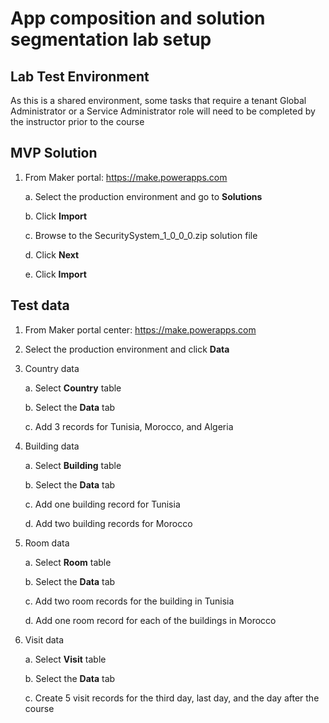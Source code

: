 **App composition and solution segmentation lab setup**
=======================================================

**Lab Test Environment**
------------------------

As this is a shared environment, some tasks that require a tenant Global Administrator or a Service Administrator role will need to be completed by the instructor prior to the course

**MVP Solution**
-------------------

1. From Maker portal: <https://make.powerapps.com>

    a. Select the production environment and go to **Solutions**

    b. Click **Import**

    c. Browse to the SecuritySystem_1_0_0_0.zip solution file

    d. Click **Next**

    e. Click **Import**

**Test data**
---------------

1. From Maker portal center: <https://make.powerapps.com>

2. Select the production environment and click **Data**

3. Country data

    a. Select **Country** table

    b. Select the **Data** tab

    c. Add 3 records for Tunisia, Morocco, and Algeria

4. Building data

    a. Select **Building** table

    b. Select the **Data** tab

    c. Add one building record for Tunisia

    d. Add two building records for Morocco

5. Room data

    a. Select **Room** table

    b. Select the **Data** tab

    c. Add two room records for the building in Tunisia

    d. Add one room record for each of the buildings in Morocco

6. Visit data

    a. Select **Visit** table

    b. Select the **Data** tab

    c. Create 5 visit records for the third day, last day, and the day after the course
